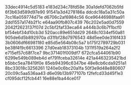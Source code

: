 33dec4914c5d5183
e183d234c78fd58e
30a1defd7062b5fd
6f3b63d589d97e90
91541a3d4278186a
ddcdc18a5a31c50a
7cc16a059774d71e
d6706c2af6984c56
6ce96446988faa91
2dd1557a174b2f1c
e64aa90fb807c439
76c202e5ad0d7559
2042f2623137f07d
2c5bf2faf33eca64
a444b3c6b7f1bcf0
bf54ebf34d10cb3d
520acc89e651dd29
2648c1034ef50a81
905de6d5b892970a
d31fbf28d7976543
48d5ee0de316f433
3b0606df66981180
e85d5e564b08c5a7
b175f2789729b031
be38f4f9c6613396
27d0eab18373104b
1311f519a264a2f2
e715ef57c68f7ce7
9bc371401f009df7
672cfca544061b90
6299e549b089eb4d
ef791fceba32614e
421a4463235421bd
b5bbc5ea78419f0e
85eb94396c6347be
48e8cb6cda9251a1
8bc33018c3256261
1240e0c6bc20a1fa
50f3e9d48e880607
20c09c5aa536aa43
d6e09b13b977107b
f2fefcd33d45f1e3
cf095dcf12fcb441
16e88e1ba44ce017
